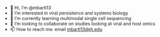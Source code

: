 - 👋 Hi, I’m @mbartl13
- 👀 I’m interested in viral persistence and systems biology
- 🌱 I’m currently learning multimodal single cell sequencing 
- 💞️ I’m looking to collaborate on studies looking at viral and host omics
- 📫 How to reach me: email mbartl13@jh.edu 

<!---
mbartl13/mbartl13 is a ✨ special ✨ repository because its `README.md` (this file) appears on your GitHub profile.
You can click the Preview link to take a look at your changes.
--->
